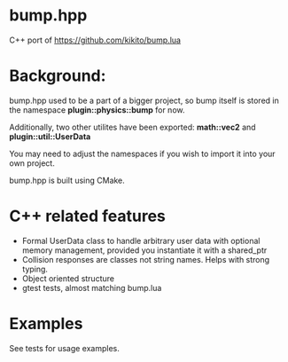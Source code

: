 # bump.hpp
C++ port of https://github.com/kikito/bump.lua

Background:
============================

bump.hpp used to be a part of a bigger project, so bump itself is stored in the namespace **plugin::physics::bump** for now.

Additionally, two other utilites have been exported: **math::vec2** and **plugin::util::UserData**

You may need to adjust the namespaces if you wish to import it into your own project.

bump.hpp is built using CMake.


C++ related features
============================

 - Formal UserData class to handle arbitrary user data with optional memory management, provided you instantiate it with a shared_ptr
 - Collision responses are classes not string names. Helps with strong typing.
 - Object oriented structure
 - gtest tests, almost matching bump.lua

Examples
============================

See tests for usage examples.
